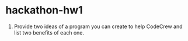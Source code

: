 # hackathon-hw1

1. Provide two ideas of a program you can create to help CodeCrew and list two benefits of each one.

